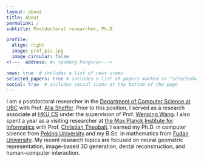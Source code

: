 ```yaml
---
layout: about
title: About
permalink: /
subtitle: Postdoctoral researcher, Ph.D.

profile:
  align: right
  image: prof_pic.jpg
  image_circular: false
<!---  address: #> <p>Hong Kong</p>--->

news: true  # includes a list of news items
selected_papers: true # includes a list of papers marked as "selected={true}"
social: true  # includes social icons at the bottom of the page
---
```


I am a postdoctoral researcher in the [Department of Computer Science at UBC](https://www.cs.ubc.ca/) with Prof. [Alla Sheffer](https://www.cs.ubc.ca/~sheffa/). Prior to this position, I served as a research associate at [HKU CS](https://www.cs.hku.hk/) under the supervision of Prof. [Wenping Wang](https://engineering.tamu.edu/cse/profiles/Wang-Wenping.html). I also spent a year as a visiting researcher at [the Max Planck Institute for Informatics](https://www.mpi-inf.mpg.de/home) with Prof. [Christian Theobalt](https://people.mpi-inf.mpg.de/~theobalt/). I earned my Ph.D. in computer science from [Peking University](https://eecs.pku.edu.cn/en/) and my B.Sc. in mathematics from [Fudan University](https://math.fudan.edu.cn/mathen/main.htm). My recent research topics are focused on neural geometric representation, image-based 3D generation, dental reconstruction, and human–computer interaction.

<!---Write your biography here. Tell the world about yourself. Link to your favorite [subreddit](http://reddit.com). You can put a picture in, too. The code is already in, just name your picture `prof_pic.jpg` and put it in the `img/` folder.

Put your address / P.O. box / other info right below your picture. You can also disable any these elements by editing `profile` property of the YAML header of your `_pages/about.md`. Edit `_bibliography/papers.bib` and Jekyll will render your [publications page](/al-folio/publications/) automatically.

Link to your social media connections, too. This theme is set up to use [Font Awesome icons](http://fortawesome.github.io/Font-Awesome/) and [Academicons](https://jpswalsh.github.io/academicons/), like the ones below. Add your Facebook, Twitter, LinkedIn, Google Scholar, or just disable all of them.--->
